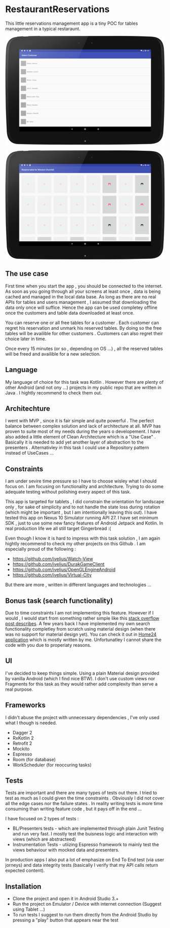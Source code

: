# RestaurantReservations
This little reservations management app is a tiny POC for tables management in a typical restaraunt.

![](https://github.com/ivelius/RestaurantReservations2/blob/master/screenshots/device-2018-05-25-204318.png?raw=true)

![](https://github.com/ivelius/RestaurantReservations2/blob/master/screenshots/device-2018-05-25-204431.png?raw=true)


## The use case
First time when you start the app , you should be connected to the internet. As soon as you going through all your screens at least once , data is being cached and managed in the local data base.
As long as there are no real APIs for tables and users management , I assumed that downloading the data only once will suffice. Hence the app can be used completey offline once the customers and table data downloaded at least once.

You can reserve one or all free tables for a customer . Each customer can regret his reservation and unmark his reserved tables. By doing so the free tables will be availible for other customers . Customers can also regret their choice later in time.

Once every 15 minutes (or so , depending on OS ...) , all the reserved tables will be freed and availible for a new selection.

## Language
My language of choice for this task was Kotlin . However there are plenty of other Android (and not ony ...) projects in my public repo that are written in Java  . I hightly recommend to check them out. 

## Architechture
I went with MVP , since it is fair simple and quite powerful . The perfect balance between complex solution and lack of architecture at all. MVP has proven to suite most of my needs during the years o developement. I have also added a little element of Clean Architecture which is a "Use Case" . Basically it is needed to add yet another layer of abstraction to the presenters . Alternativley in this task I could use a Repository pattern instead of UseCases ... 

## Constraints
I am under sevire time pressure so I have to choose wisley what I should focus on. I am focusing on functionality and architecture. Trying to do some adequate testing without polishing every aspect of this task.

This app is targeted for tablets , I did constrain the orientation for landscape only , for sake of simplicity and to not handle the state loss during rotation (which might be important , but I am intentionally leaving this out). I have tested this app on Nexus 10 Simulator running API 27. I have set minimum SDK , just to use some new fancy features of Android Jetpack and Kotlin. In real production life we all still target Gingerbread :(

Even though I know it is hard to impress with this task solution , I am again hightly recommend to check my other projects on this Github . I am especially proud of the following :

  - https://github.com/ivelius/Watch-View
  - https://github.com/ivelius/DurakGameClient
  - https://github.com/ivelius/OpenGLEngineAndroid
  - https://github.com/ivelius/Virtual-City
  
But there are more , written in different languages and technologies ...

## Bonus task (search functionality)
Due to time constraints I am not implementing this feature.  However if I would , I would start from something rather simple like this [stack overflow post describes](https://stackoverflow.com/questions/30398247/how-to-filter-a-recyclerview-with-a-searchview). A few years back I have implemented my own search functionality completley from scratch using material design (when there was no support for material design yet). You can check it out in [Home24 application](https://play.google.com/store/apps/details?id=com.home24.android&hl=de) which is mostly written by me. Unfortunatley I cannot share the code with you due to properiaty reasons.


## UI
I've decided to keep things simple. Using a plain Material design provided by vanilla Android (which I find nice BTW). I don't use custom views nor Fragments for this task as they would rather add complexity than serve a real purpose.

## Frameworks
I didn't abuse the project with unnecessary dependencies , I've only used what I though is needed.

  - Dagger 2 
  - RxKotlin 2
  - Retrofit 2
  - Mockito
  - Espresso
  - Room (for database)
  - WorkScheduler (for reoccuring tasks)

## Tests
Tests are important and there are many types of tests out there. I tried to test as much as I could given the time constraints . Obviously I did not cover all the edge cases nor the failure states . In reality writing tests is more time consuming than writing feature code , but it pays off in the end ...

I have focused on 2 types of tests :

  - BL/Presenters tests - which are implemented through plain Junit Testing and run very fast. I mostly test the buisness logic and interaction with views (which are abstracteed)
  - Instrumentation Tests - utiizing Espresso framework to mainly test the views behaviour with mocked data and presenters.
  
In production apps I also put a lot of emphasize on End To End test (via user jorneys) and data integrity tests (basically I verify that my API calls return expected content).

## Installation
  - Clone the project and open it in Android Studio 3.+
  - Run the project on Emulator / Device with internet connection (Suggest using Tablet ...)
  - To run tests I suggest to run them directly from the Android Studio by pressing a "play" button that appears near the test
